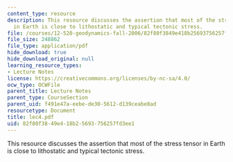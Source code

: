 ```yaml
---
content_type: resource
description: This resource discusses the assertion that most of the stress tensor
  in Earth is close to lithostatic and typical tectonic stress.
file: /courses/12-520-geodynamics-fall-2006/82f80f3849e418b25693756257fd3ee1_lec4.pdf
file_size: 248862
file_type: application/pdf
hide_download: true
hide_download_original: null
learning_resource_types:
- Lecture Notes
license: https://creativecommons.org/licenses/by-nc-sa/4.0/
ocw_type: OCWFile
parent_title: Lecture Notes
parent_type: CourseSection
parent_uid: f491e47a-eebe-de30-5612-d139ceabe8ad
resourcetype: Document
title: lec4.pdf
uid: 82f80f38-49e4-18b2-5693-756257fd3ee1
---
```

This resource discusses the assertion that most of the stress tensor in Earth is close to lithostatic and typical tectonic stress.